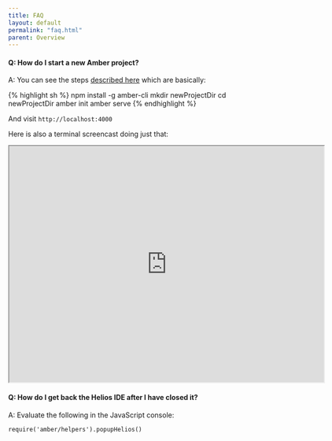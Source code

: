 ```yaml
---
title: FAQ
layout: default
permalink: "faq.html"
parent: Overview
---
```


#### Q: How do I start a new Amber project?

A: You can see the steps [described here](/getting-started.html) which are basically:

{% highlight sh %}
npm install -g amber-cli
mkdir newProjectDir
cd newProjectDir
amber init
amber serve
{% endhighlight %}

And visit `http://localhost:4000`

Here is also a terminal screencast doing just that:

<iframe src="http://showterm.io/457dc8b24df38d67e421d#fast" width="640" height="480"></iframe>


#### Q: How do I get back the Helios IDE after I have closed it?

A: Evaluate the following in the JavaScript console:

    require('amber/helpers').popupHelios()
